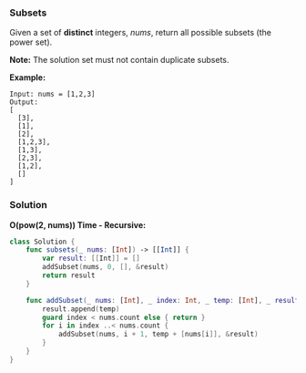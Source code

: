 
### Subsets

Given a set of __distinct__ integers, *nums*, return all possible subsets (the power set).

__Note:__ The solution set must not contain duplicate subsets.

__Example:__
```
Input: nums = [1,2,3]
Output:
[
  [3],
  [1],
  [2],
  [1,2,3],
  [1,3],
  [2,3],
  [1,2],
  []
]
```

### Solution
__O(pow(2, nums)) Time - Recursive:__
```Swift
class Solution {
    func subsets(_ nums: [Int]) -> [[Int]] {
        var result: [[Int]] = []
        addSubset(nums, 0, [], &result)
        return result
    }

    func addSubset(_ nums: [Int], _ index: Int, _ temp: [Int], _ result: inout [[Int]]) {
        result.append(temp)
        guard index < nums.count else { return }
        for i in index ..< nums.count {
            addSubset(nums, i + 1, temp + [nums[i]], &result)
        }
    }
}
```
